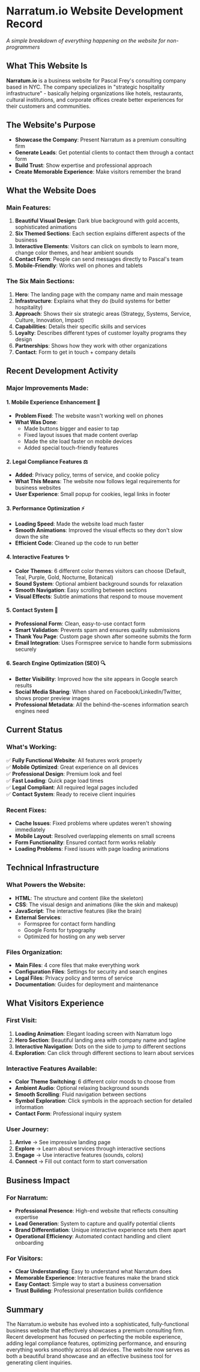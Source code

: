# Narratum.io Website Development Record
*A simple breakdown of everything happening on the website for non-programmers*

## What This Website Is
**Narratum.io** is a business website for Pascal Frey's consulting company based in NYC. The company specializes in "strategic hospitality infrastructure" - basically helping organizations like hotels, restaurants, cultural institutions, and corporate offices create better experiences for their customers and communities.

## The Website's Purpose
- **Showcase the Company**: Present Narratum as a premium consulting firm
- **Generate Leads**: Get potential clients to contact them through a contact form
- **Build Trust**: Show expertise and professional approach
- **Create Memorable Experience**: Make visitors remember the brand

## What the Website Does

### Main Features:
1. **Beautiful Visual Design**: Dark blue background with gold accents, sophisticated animations
2. **Six Themed Sections**: Each section explains different aspects of the business
3. **Interactive Elements**: Visitors can click on symbols to learn more, change color themes, and hear ambient sounds
4. **Contact Form**: People can send messages directly to Pascal's team
5. **Mobile-Friendly**: Works well on phones and tablets

### The Six Main Sections:
1. **Hero**: The landing page with the company name and main message
2. **Infrastructure**: Explains what they do (build systems for better hospitality)
3. **Approach**: Shows their six strategic areas (Strategy, Systems, Service, Culture, Innovation, Impact)
4. **Capabilities**: Details their specific skills and services
5. **Loyalty**: Describes different types of customer loyalty programs they design
6. **Partnerships**: Shows how they work with other organizations
7. **Contact**: Form to get in touch + company details

## Recent Development Activity

### Major Improvements Made:

#### 1. **Mobile Experience Enhancement** 📱
- **Problem Fixed**: The website wasn't working well on phones
- **What Was Done**: 
  - Made buttons bigger and easier to tap
  - Fixed layout issues that made content overlap
  - Made the site load faster on mobile devices
  - Added special touch-friendly features

#### 2. **Legal Compliance Features** ⚖️
- **Added**: Privacy policy, terms of service, and cookie policy
- **What This Means**: The website now follows legal requirements for business websites
- **User Experience**: Small popup for cookies, legal links in footer

#### 3. **Performance Optimization** ⚡
- **Loading Speed**: Made the website load much faster
- **Smooth Animations**: Improved the visual effects so they don't slow down the site
- **Efficient Code**: Cleaned up the code to run better

#### 4. **Interactive Features** ✨
- **Color Themes**: 6 different color themes visitors can choose (Default, Teal, Purple, Gold, Nocturne, Botanical)
- **Sound System**: Optional ambient background sounds for relaxation
- **Smooth Navigation**: Easy scrolling between sections
- **Visual Effects**: Subtle animations that respond to mouse movement

#### 5. **Contact System** 📧
- **Professional Form**: Clean, easy-to-use contact form
- **Smart Validation**: Prevents spam and ensures quality submissions
- **Thank You Page**: Custom page shown after someone submits the form
- **Email Integration**: Uses Formspree service to handle form submissions securely

#### 6. **Search Engine Optimization (SEO)** 🔍
- **Better Visibility**: Improved how the site appears in Google search results
- **Social Media Sharing**: When shared on Facebook/LinkedIn/Twitter, shows proper preview images
- **Professional Metadata**: All the behind-the-scenes information search engines need

## Current Status

### What's Working:
✅ **Fully Functional Website**: All features work properly  
✅ **Mobile Optimized**: Great experience on all devices  
✅ **Professional Design**: Premium look and feel  
✅ **Fast Loading**: Quick page load times  
✅ **Legal Compliant**: All required legal pages included  
✅ **Contact System**: Ready to receive client inquiries  

### Recent Fixes:
- **Cache Issues**: Fixed problems where updates weren't showing immediately
- **Mobile Layout**: Resolved overlapping elements on small screens
- **Form Functionality**: Ensured contact form works reliably
- **Loading Problems**: Fixed issues with page loading animations

## Technical Infrastructure

### What Powers the Website:
- **HTML**: The structure and content (like the skeleton)
- **CSS**: The visual design and animations (like the skin and makeup)
- **JavaScript**: The interactive features (like the brain)
- **External Services**: 
  - Formspree for contact form handling
  - Google Fonts for typography
  - Optimized for hosting on any web server

### Files Organization:
- **Main Files**: 4 core files that make everything work
- **Configuration Files**: Settings for security and search engines
- **Legal Files**: Privacy policy and terms of service
- **Documentation**: Guides for deployment and maintenance

## What Visitors Experience

### First Visit:
1. **Loading Animation**: Elegant loading screen with Narratum logo
2. **Hero Section**: Beautiful landing area with company name and tagline
3. **Interactive Navigation**: Dots on the side to jump to different sections
4. **Exploration**: Can click through different sections to learn about services

### Interactive Features Available:
- **Color Theme Switching**: 6 different color moods to choose from
- **Ambient Audio**: Optional relaxing background sounds
- **Smooth Scrolling**: Fluid navigation between sections
- **Symbol Exploration**: Click symbols in the approach section for detailed information
- **Contact Form**: Professional inquiry system

### User Journey:
1. **Arrive** → See impressive landing page
2. **Explore** → Learn about services through interactive sections
3. **Engage** → Use interactive features (sounds, colors)
4. **Connect** → Fill out contact form to start conversation

## Business Impact

### For Narratum:
- **Professional Presence**: High-end website that reflects consulting expertise
- **Lead Generation**: System to capture and qualify potential clients
- **Brand Differentiation**: Unique interactive experience sets them apart
- **Operational Efficiency**: Automated contact handling and client onboarding

### For Visitors:
- **Clear Understanding**: Easy to understand what Narratum does
- **Memorable Experience**: Interactive features make the brand stick
- **Easy Contact**: Simple way to start a business conversation
- **Trust Building**: Professional presentation builds confidence

## Summary
The Narratum.io website has evolved into a sophisticated, fully-functional business website that effectively showcases a premium consulting firm. Recent development has focused on perfecting the mobile experience, adding legal compliance features, optimizing performance, and ensuring everything works smoothly across all devices. The website now serves as both a beautiful brand showcase and an effective business tool for generating client inquiries.